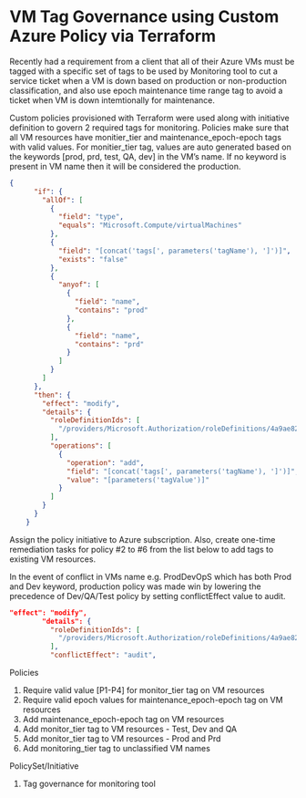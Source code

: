 # VM Tag Governance using Custom Azure Policy via Terraform

Recently had a requirement from a client that all of their Azure VMs must be tagged with a specific set of tags to be used by Monitoring tool to cut a service ticket when a VM is down based on production or non-production classification, and also use epoch maintenance time range tag to avoid a ticket when VM is down intemtionally for maintenance. 

Custom policies provisioned with Terraform were used along with initiative definition to govern 2 required tags for monitoring.  Policies make sure that all VM resources have monitier_tier and maintenance_epoch-epoch tags with valid values.  For monitier_tier tag, values are auto generated based on the keywords [prod, prd, test, QA, dev] in the VM’s name. If no keyword is present in VM name then it will be considered the production.

```json
{
      "if": {
        "allOf": [
          {
            "field": "type",
            "equals": "Microsoft.Compute/virtualMachines"
          },
          {
            "field": "[concat('tags[', parameters('tagName'), ']')]",
            "exists": "false"
          },
          {
            "anyof": [
              {
                "field": "name",
                "contains": "prod"
              },
              {
                "field": "name",
                "contains": "prd"
              }
            ]
          }
        ]
      },
      "then": {
        "effect": "modify",
        "details": {
          "roleDefinitionIds": [
            "/providers/Microsoft.Authorization/roleDefinitions/4a9ae827-6dc8-4573-8ac7-8239d42aa03f"
          ],
          "operations": [
            {
              "operation": "add",
              "field": "[concat('tags[', parameters('tagName'), ']')]",
              "value": "[parameters('tagValue')]"
            }
          ]
        }
      }
    } 
```
 
Assign the policy initiative to Azure subscription.  Also, create one-time remediation tasks for policy #2 to #6 from the list below to add tags to existing VM resources. 

In the event of conflict in VMs name e.g. ProdDevOpS which has both Prod and Dev keyword, production policy was made win by lowering the precedence of Dev/QA/Test policy by setting conflictEffect value to audit.

```json
"effect": "modify",
        "details": {
          "roleDefinitionIds": [
            "/providers/Microsoft.Authorization/roleDefinitions/4a9ae827-6dc8-4573-8ac7-8239d42aa03f"
          ],
          "conflictEffect": "audit",
 ```
 
Policies
 
1.	Require valid value [P1-P4] for monitor_tier tag on VM resources
2.	Require valid epoch values for maintenance_epoch-epoch tag on VM resources
3.	Add maintenance_epoch-epoch tag on VM resources
4.	Add monitor_tier tag to VM resources - Test, Dev and QA
5.	Add monitor_tier tag to VM resources - Prod and Prd
6.	Add monitoring_tier tag  to unclassified VM names
 
PolicySet/Initiative
 
1.	Tag governance for monitoring tool
